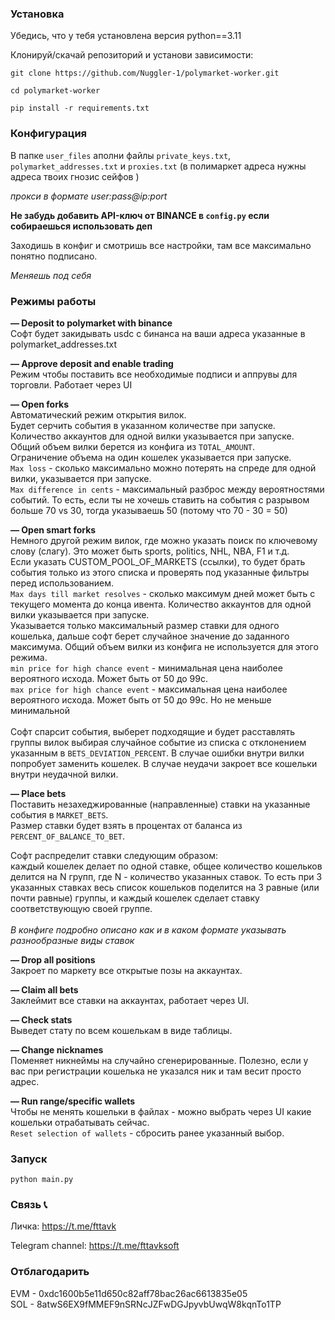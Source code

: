 ### Установка

Убедись, что у тебя установлена версия python==3.11

Клонируй/скачай репозиторий и установи зависимости:

`git clone https://github.com/Nuggler-1/polymarket-worker.git`

`cd polymarket-worker`

`pip install -r requirements.txt`

### Конфигурация

В папке `user_files` аполни файлы `private_keys.txt`, `polymarket_addresses.txt` и `proxies.txt` (в полимаркет адреса нужны адреса твоих гнозис сейфов )

*прокси в формате user:pass@ip:port*

**Не забудь добавить API-ключ от BINANCE в `config.py` если собираешься использовать деп**

Заходишь в конфиг и смотришь все настройки, там все максимально понятно подписано.

*Меняешь под себя* 

### Режимы работы

**— Deposit to polymarket with binance** <br>
Софт будет закидывать usdc с бинанса на ваши адреса указанные в polymarket_addresses.txt<br>

**— Approve deposit and enable trading** <br>
Режим чтобы поставить все необходимые подписи и аппрувы для торговли. Работает через UI<br>

**— Open forks** <br>
Автоматический режим открытия вилок.<br>
Будет серчить события в указанном количестве при запуске. <br>
Количество аккаунтов для одной вилки указывается при запуске. <br>
Общий объем вилки берется из конфига из `TOTAL_AMOUNT`.<br>
Ограничение объема на один кошелек указывается при запуске. <br>
`Max loss` - сколько максимально можно потерять на спреде для одной вилки, указывается при запуске. <br>
`Max difference in cents` - максимальный разброс между вероятностями событий. То есть, если ты не хочешь ставить на события с разрывом больше 70 vs 30, тогда указываешь 50 (потому что 70 - 30 = 50)<br>

**— Open smart forks** <br>
Немного другой режим вилок, где можно указать поиск по ключевому слову (слагу). Это может быть sports, politics, NHL, NBA, F1 и т.д. <br>
Если указать CUSTOM_POOL_OF_MARKETS (ссылки), то будет брать события только из этого списка и проверять под указанные фильтры перед использованием. <br>
`Max days till market resolves` - сколько максимум дней может быть с текущего момента до конца ивента. 
Количество аккаунтов для одной вилки указывается при запуске. <br>
Указывается только максимальный размер ставки для одного кошелька, дальше софт берет случайное значение до заданного максимума. Общий объем вилки из конфига не используется для этого режима.<br> 
`min price for high chance event` - минимальная цена наиболее вероятного исхода. Может быть от 50 до 99c.<br>
`max price for high chance event` - максимальная цена наиболее вероятного исхода. Может быть от 50 до 99c. Но не меньше минимальной<br><br>
Софт спарсит события, выберет подходящие и будет расставлять группы вилок выбирая случайное событие из списка с отклонением указанным в `BETS_DEVIATION_PERCENT`. В случае ошибки внутри вилки попробует заменить кошелек. В случае неудачи закроет все кошельки внутри неудачной вилки.<br>

**— Place bets**<br>
Поставить незахеджированные (направленные) ставки на указанные события в `MARKET_BETS`.<br> 
Размер ставки будет взять в процентах от баланса из `PERCENT_OF_BALANCE_TO_BET`.<br>

Софт распределит ставки следующим образом:<br> каждый кошелек делает по одной ставке, общее количество кошельков делится на N групп, где N - количество указанных ставок. То есть при 3 указанных ставках весь список кошельков поделится на 3 равные (или почти равные) группы, и каждый кошелек сделает ставку соответствующую своей группе. <br><br>
*В конфиге подробно описано как и в каком формате указывать разнообразные виды ставок*<br>

**— Drop all positions**<br>
Закроет по маркету все открытые позы на аккаунтах.<br>

**— Claim all bets** <br>
Заклеймит все ставки на аккаунтах, работает через UI.<br>

**— Check stats** <br>
Выведет стату по всем кошелькам в виде таблицы. <br>

**— Change nicknames** <br>
Поменяет никнеймы на случайно сгенерированные. Полезно, если у вас при регистрации кошелька не указался ник и там весит просто адрес. <br>

**— Run range/specific wallets**<br>
Чтобы не менять кошельки в файлах - можно выбрать через UI какие кошельки отрабатывать сейчас.<br>
`Reset selection of wallets` - сбросить ранее указанный выбор.<br>

### Запуск

`python main.py`

### Связь 📞

Личка: https://t.me/fttavk

Telegram channel: https://t.me/fttavksoft

### Отблагодарить

EVM - 0xdc1600b5e11d650c82aff78bac26ac6613835e05<br>
SOL - 8atwS6EX9fMMEF9nSRNcJZFwDGJpyvbUwqW8kqnTo1TP